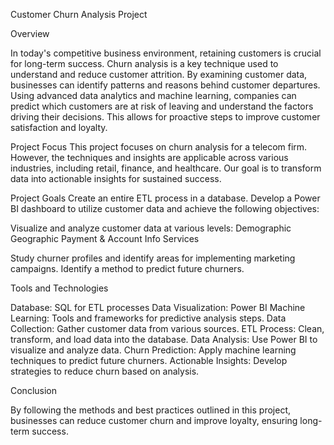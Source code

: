 Customer Churn Analysis Project

Overview

In today's competitive business environment, retaining customers is crucial for long-term success. Churn analysis is a key technique used to understand and reduce customer attrition. By examining customer data, businesses can identify patterns and reasons behind customer departures. Using advanced data analytics and machine learning, companies can predict which customers are at risk of leaving and understand the factors driving their decisions. This allows for proactive steps to improve customer satisfaction and loyalty.

Project Focus
This project focuses on churn analysis for a telecom firm. However, the techniques and insights are applicable across various industries, including retail, finance, and healthcare. Our goal is to transform data into actionable insights for sustained success.

Project Goals
Create an entire ETL process in a database.
Develop a Power BI dashboard to utilize customer data and achieve the following objectives:

Visualize and analyze customer data at various levels:
Demographic
Geographic
Payment & Account Info
Services

Study churner profiles and identify areas for implementing marketing campaigns.
Identify a method to predict future churners.

Tools and Technologies

Database: SQL for ETL processes
Data Visualization: Power BI
Machine Learning: Tools and frameworks for predictive analysis steps.
Data Collection: Gather customer data from various sources.
ETL Process: Clean, transform, and load data into the database.
Data Analysis: Use Power BI to visualize and analyze data.
Churn Prediction: Apply machine learning techniques to predict future churners.
Actionable Insights: Develop strategies to reduce churn based on analysis.

Conclusion

By following the methods and best practices outlined in this project, businesses can reduce customer churn and improve loyalty, ensuring long-term success.
